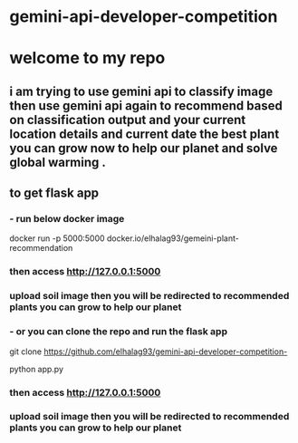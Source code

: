 # gemini-api-developer-competition 

# welcome to my repo 

## i am trying to use gemini api to classify image then use gemini api again to recommend based on classification output and your current location details and current date the best plant you can grow now  to help our planet and solve global warming .  

## to get flask app

### - run below docker image 

docker run -p 5000:5000 docker.io/elhalag93/gemeini-plant-recommendation

### then access http://127.0.0.1:5000

### upload soil image then you will be redirected to recommended plants you can grow to help our planet


### - or  you can clone  the repo and run the flask app

git clone https://github.com/elhalag93/gemini-api-developer-competition-

python app.py

### then access http://127.0.0.1:5000

### upload soil image then you will be redirected to recommended plants you can grow to help our planet


